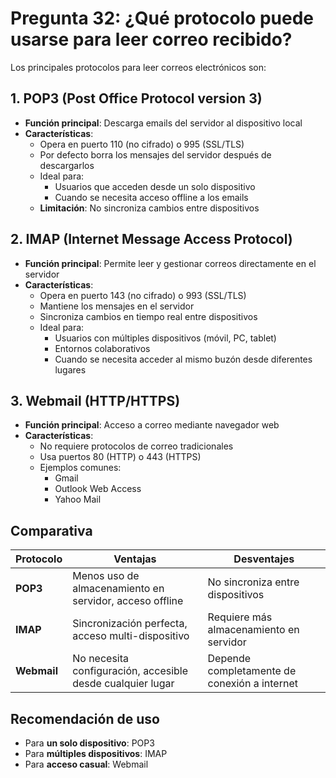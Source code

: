 # Pregunta 32: ¿Qué protocolo puede usarse para leer correo recibido?

Los principales protocolos para leer correos electrónicos son:

## 1. POP3 (Post Office Protocol version 3)
- **Función principal**: Descarga emails del servidor al dispositivo local
- **Características**:
  - Opera en puerto 110 (no cifrado) o 995 (SSL/TLS)
  - Por defecto borra los mensajes del servidor después de descargarlos
  - Ideal para:
    - Usuarios que acceden desde un solo dispositivo
    - Cuando se necesita acceso offline a los emails
  - **Limitación**: No sincroniza cambios entre dispositivos

## 2. IMAP (Internet Message Access Protocol)
- **Función principal**: Permite leer y gestionar correos directamente en el servidor
- **Características**:
  - Opera en puerto 143 (no cifrado) o 993 (SSL/TLS)
  - Mantiene los mensajes en el servidor
  - Sincroniza cambios en tiempo real entre dispositivos
  - Ideal para:
    - Usuarios con múltiples dispositivos (móvil, PC, tablet)
    - Entornos colaborativos
    - Cuando se necesita acceder al mismo buzón desde diferentes lugares

## 3. Webmail (HTTP/HTTPS)
- **Función principal**: Acceso a correo mediante navegador web
- **Características**:
  - No requiere protocolos de correo tradicionales
  - Usa puertos 80 (HTTP) o 443 (HTTPS)
  - Ejemplos comunes:
    - Gmail
    - Outlook Web Access
    - Yahoo Mail

## Comparativa
| Protocolo | Ventajas | Desventajes |
|-----------|----------|-------------|
| **POP3**  | Menos uso de almacenamiento en servidor, acceso offline | No sincroniza entre dispositivos |
| **IMAP**  | Sincronización perfecta, acceso multi-dispositivo | Requiere más almacenamiento en servidor |
| **Webmail** | No necesita configuración, accesible desde cualquier lugar | Depende completamente de conexión a internet |

## Recomendación de uso
- Para **un solo dispositivo**: POP3
- Para **múltiples dispositivos**: IMAP
- Para **acceso casual**: Webmail